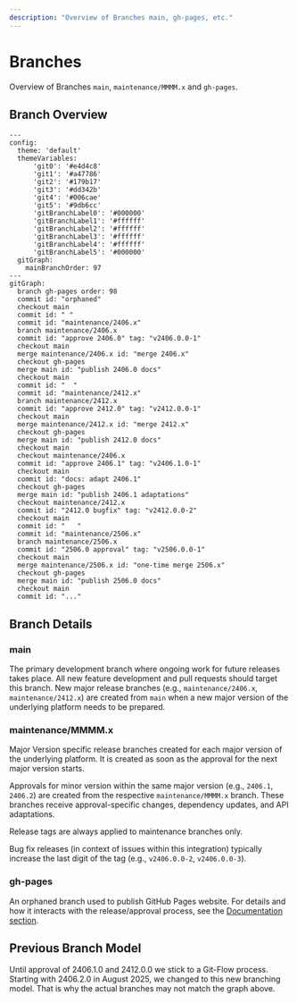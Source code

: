 ```yaml
---
description: "Overview of Branches main, gh-pages, etc."
---
```


# Branches

Overview of Branches `main`, `maintenance/MMMM.x` and `gh-pages`.

## Branch Overview

```mermaid
---
config:
  theme: 'default'
  themeVariables:
      'git0': '#e4d4c8'
      'git1': '#a47786'
      'git2': '#179b17'
      'git3': '#dd342b'
      'git4': '#006cae'
      'git5': '#9db6cc'
      'gitBranchLabel0': '#000000'
      'gitBranchLabel1': '#ffffff'
      'gitBranchLabel2': '#ffffff'
      'gitBranchLabel3': '#ffffff'
      'gitBranchLabel4': '#ffffff'
      'gitBranchLabel5': '#000000'
  gitGraph:
    mainBranchOrder: 97
---
gitGraph:
  branch gh-pages order: 98
  commit id: "orphaned"
  checkout main
  commit id: " "
  commit id: "maintenance/2406.x"
  branch maintenance/2406.x
  commit id: "approve 2406.0" tag: "v2406.0.0-1"
  checkout main
  merge maintenance/2406.x id: "merge 2406.x"
  checkout gh-pages
  merge main id: "publish 2406.0 docs"
  checkout main
  commit id: "  "
  commit id: "maintenance/2412.x"
  branch maintenance/2412.x
  commit id: "approve 2412.0" tag: "v2412.0.0-1"
  checkout main
  merge maintenance/2412.x id: "merge 2412.x"
  checkout gh-pages
  merge main id: "publish 2412.0 docs"
  checkout main
  checkout maintenance/2406.x
  commit id: "approve 2406.1" tag: "v2406.1.0-1"
  checkout main
  commit id: "docs: adapt 2406.1"
  checkout gh-pages
  merge main id: "publish 2406.1 adaptations"
  checkout maintenance/2412.x
  commit id: "2412.0 bugfix" tag: "v2412.0.0-2"
  checkout main
  commit id: "   "
  commit id: "maintenance/2506.x"
  branch maintenance/2506.x
  commit id: "2506.0 approval" tag: "v2506.0.0-1"
  checkout main
  merge maintenance/2506.x id: "one-time merge 2506.x"
  checkout gh-pages
  merge main id: "publish 2506.0 docs"
  checkout main
  commit id: "..."
```

## Branch Details

### main

The primary development branch where ongoing work for future releases takes
place. All new feature development and pull requests should target this branch.
New major release branches (e.g., `maintenance/2406.x`, `maintenance/2412.x`)
are created from `main` when a new major version of the underlying platform
needs to be prepared.

### maintenance/MMMM.x

Major Version specific release branches created for each major version of the
underlying platform. It is created as soon as the approval for the next major
version starts.

Approvals for minor version within the same major version (e.g., `2406.1`,
`2406.2`) are created from the respective `maintenance/MMMM.x` branch. These
branches receive approval-specific changes, dependency updates, and API
adaptations.

Release tags are always applied to maintenance branches only.

Bug fix releases (in context of issues within this integration) typically
increase the last digit of the tag (e.g., `v2406.0.0-2`, `v2406.0.0-3`).

### gh-pages

An orphaned branch used to publish GitHub Pages website. For details and how it
interacts with the release/approval process, see the
[Documentation section](./documentation.md).

## Previous Branch Model

Until approval of 2406.1.0 and 2412.0.0 we stick to a Git-Flow process. Starting
with 2406.2.0 in August 2025, we changed to this new branching model. That is
why the actual branches may not match the graph above.
